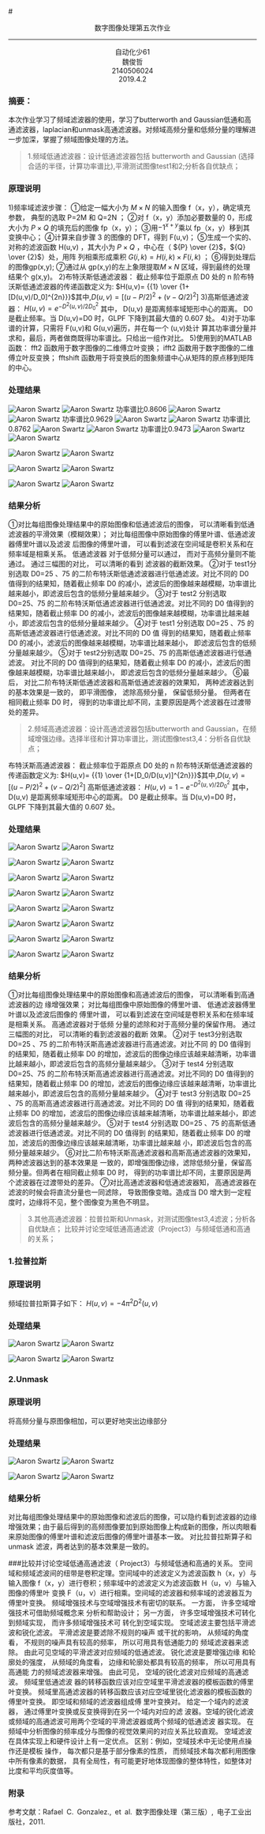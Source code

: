 ﻿#<center> 数字图像处理第五次作业</center>

------

<center>自动化少61</center>

<center>魏俊哲</center>

<center>2140506024</center>

<center>2019.4.2</center>

### 摘要：
本次作业学习了频域滤波器的使用，学习了butterworth and Gaussian低通和高通滤波器，laplacian和unmask高通滤波器。对频域高频分量和低频分量的理解进一步加深，掌握了频域图像处理的方法。

> 1.频域低通滤波器：设计低通滤波器包括 butterworth and Gaussian (选择合适的半径，计算功率谱比),平滑测试图像test1和2;分析各自优缺点；

### 原理说明
1)频率域滤波步骤：
①给定一幅大小为 $M \times N$ 的输入图像 f（x，y），确定填充参数， 典型的选取 P=2M 和 Q=2N ；
②对 f（x，y）添加必要数量的 0，形成大小为 $P \times Q$ 的填充后的图像 fp（x，y）； 
③用$-1^{x+y}$乘以 fp（x，y）移到其变换中心； 
④计算来自步骤 3 的图像的 DFT，得到 F(u,v)；
⑤生成一个实的、对称的滤波函数 H(u,v) ，其大小为 $P \times Q$ ，中心在（ ${P} \over  {2}$，${Q} \over  {2}$）处，用阵 列相乘形成乘积 $G(i,k)=H(i,k) \times F(i,k)$  ； 
⑥得到处理后的图像gp(x,y);
⑦通过从 gp(x,y)的左上象限提取$M \times N$ 区域，得到最终的处理结果个 g(x,y)。 
2)布特沃斯低通滤波器：
截止频率位于距原点 D0 处的 n 阶布特沃斯低通滤波器的传递函数定义为:
$H(u,v)= {{1} \over {1+[D(u,v)/D_0]^{2n}}}$其中,$D(u,v)=[(u-P/2)^2+(v-Q/2)^2]$
3)高斯低通滤波器：
$H(u,v)= e^{-D^2(u,v)/2D^2_0}$
其中， D(u,v) 是距离频率域矩形中心的距离。 D0 是截止频率。当 D(u,v)=D0 时，GLPF 下降到其最大值的 0.607 处。
4)对于功率谱的计算，只需将 F(u,v)和 G(u,v)遍历，并在每一个 (u,v)处计 算其功率谱分量并求和，最后，两者做商既得功率谱比。只给出一组作对比。 
5)使用到的MATLAB 函数： fft2 函数用于数字图像的二维傅立叶变换； 
ifft2 函数用于数字图像的二维傅立叶反变换； 
fftshift 函数用于将变换后的图象频谱中心从矩阵的原点移到矩阵的中心。 

### 处理结果
![Aaron Swartz](https://raw.githubusercontent.com/aweishule/hw5/master/butter%20d025.bmp)
![Aaron Swartz](https://raw.githubusercontent.com/aweishule/hw5/master/butter%20f25.bmp)
功率谱比0.8606
![Aaron Swartz](https://raw.githubusercontent.com/aweishule/hw5/master/butter%20d075.bmp)
![Aaron Swartz](https://raw.githubusercontent.com/aweishule/hw5/master/butter%20f75.bmp)
功率谱比0.9629
![Aaron Swartz](https://raw.githubusercontent.com/aweishule/hw5/master/butter%20t2%20d025.bmp)
![Aaron Swartz](https://raw.githubusercontent.com/aweishule/hw5/master/butter%20t2%20f25.bmp)
功率谱比0.8762
![Aaron Swartz](https://raw.githubusercontent.com/aweishule/hw5/master/butter%20t2%20d075.bmp)
![Aaron Swartz](https://raw.githubusercontent.com/aweishule/hw5/master/butter%20t2%20f75.bmp)
功率谱比0.9473
![Aaron Swartz](https://raw.githubusercontent.com/aweishule/hw5/master/guass%20d025.bmp)
![Aaron Swartz](https://raw.githubusercontent.com/aweishule/hw5/master/guass%20f25.bmp)

![Aaron Swartz](https://raw.githubusercontent.com/aweishule/hw5/master/guass%20d075.bmp)
![Aaron Swartz](https://raw.githubusercontent.com/aweishule/hw5/master/guass%20f75.bmp)

![Aaron Swartz](https://raw.githubusercontent.com/aweishule/hw5/master/guass%20t2%20d025.bmp)
![Aaron Swartz](https://raw.githubusercontent.com/aweishule/hw5/master/guass%20f25.bmp)

![Aaron Swartz](https://raw.githubusercontent.com/aweishule/hw5/master/guass%20t2%20d075.bmp)
![Aaron Swartz](https://raw.githubusercontent.com/aweishule/hw5/master/guass%20t2%20f75.bmp)


### 结果分析
 ①对比每组图像处理结果中的原始图像和低通滤波后的图像， 可以清晰看到低通滤波器的平滑效果（模糊效果）； 对比每组图像中原始图像的傅里叶谱、低通滤波器傅里叶谱以及滤波 后图像的傅里叶谱， 可以看到滤波在空间域是卷积关系和在频率域是相乘关系。 低通滤波器 对于低频分量可以通过， 而对于高频分量则不能通过。 通过三幅图的对比， 可以清晰的看到 滤波器的截断效果。 
 ②对于 test1分别选取 D0=25 、75 的二阶布特沃斯低通滤波器进行低通滤波。对比不同的 D0 值得到的结果知，随着截止频率 D0 的减小，滤波后的图像越来越模糊，功率谱比越来越小，即滤波后包含的低频分量越来越少。
 ③对于 test2 分别选取 D0=25、75 的二阶布特沃斯低通滤波器进行低通滤波。对比不同的 D0 值得到的结果知，随着截止频率 D0 的减小，滤波后的图像越来越模糊，功率谱比越来越小，即滤波后包含的低频分量越来越少。
 ④对于 test1 分别选取 D0=25 、75 的高斯低通滤波器进行低通滤波。对比不同的 D0 值 得到的结果知，随着截止频率 D0 的减小，滤波后的图像越来越模糊，功率谱比越来越小， 即滤波后包含的低频分量越来越少。
 ⑤对于 test2分别选取 D0=25、75 的高斯低通滤波器进行低通滤波。 对比不同的 D0 值得到的结果知，随着截止频率 D0 的减小，滤波后的图像越来越模糊，功率谱比越来越小， 即滤波后包含的低频分量越来越少。 
 ⑥最后， 对比二阶布特沃斯低通滤波器和高斯低通滤波器的效果知， 两种滤波器达到的基本效果是一致的， 即平滑图像， 滤除高频分量， 保留低频分量。 但两者在相同截止频率 D0 时， 得到的功率谱比却不同，主要原因是两个滤波器在过渡带处的差异。
> 2.频域高通滤波器：设计高通滤波器包括butterworth and Gaussian，在频域增强边缘。选择半径和计算功率谱比，测试图像test3,4：分析各自优缺点；

布特沃斯高通滤波器：
截止频率位于距原点 D0 处的 n 阶布特沃斯低通滤波器的传递函数定义为:
$H(u,v)= {{1} \over {1+[D_0/D(u,v)]^{2n}}}$其中,$D(u,v)=[(u-P/2)^2+(v-Q/2)^2]$
高斯低通滤波器：
$H(u,v)= 1-e^{-D^2(u,v)/2D^2_0}$
其中， D(u,v) 是距离频率域矩形中心的距离。 D0 是截止频率。当 D(u,v)=D0 时，GLPF 下降到其最大值的 0.607 处。
### 处理结果
![Aaron Swartz](https://raw.githubusercontent.com/aweishule/hw5/master/butter%20t3%20d025.bmp)
![Aaron Swartz](https://raw.githubusercontent.com/aweishule/hw5/master/butter%20t3%20f25.bmp)

![Aaron Swartz](https://raw.githubusercontent.com/aweishule/hw5/master/butter%20t3%20d075.bmp)
![Aaron Swartz](https://raw.githubusercontent.com/aweishule/hw5/master/butter%20t3%20f75.bmp)

![Aaron Swartz](https://raw.githubusercontent.com/aweishule/hw5/master/butter%20t4%20d025.bmp)
![Aaron Swartz](https://raw.githubusercontent.com/aweishule/hw5/master/butter%20t4%20f25.bmp)

![Aaron Swartz](https://raw.githubusercontent.com/aweishule/hw5/master/butter%20t4%20d075.bmp)
![Aaron Swartz](https://raw.githubusercontent.com/aweishule/hw5/master/butter%20t4%20f75.bmp)

![Aaron Swartz](https://raw.githubusercontent.com/aweishule/hw5/master/guass%20t3%20d025.bmp)
![Aaron Swartz](https://raw.githubusercontent.com/aweishule/hw5/master/guass%20t3%20f25.bmp)

![Aaron Swartz](https://raw.githubusercontent.com/aweishule/hw5/master/guass%20t3%20d075.bmp)
![Aaron Swartz](https://raw.githubusercontent.com/aweishule/hw5/master/guass%20t3%20f75.bmp)

![Aaron Swartz](https://raw.githubusercontent.com/aweishule/hw5/master/guass%20t4%20d025.bmp)
![Aaron Swartz](https://raw.githubusercontent.com/aweishule/hw5/master/guass%20t4%20f25.bmp)

![Aaron Swartz](https://raw.githubusercontent.com/aweishule/hw5/master/guass%20t4%20d075.bmp)
![Aaron Swartz](https://raw.githubusercontent.com/aweishule/hw5/master/guass%20t4%20f75.bmp)
### 结果分析
①对比每组图像处理结果中的原始图像和高通滤波后的图像， 可以清晰看到高通滤波器的边 缘增强效果； 对比每组图像中原始图像的傅里叶谱、 低通滤波器傅里叶谱以及滤波后图像的 傅里叶谱， 可以看到滤波在空间域是卷积关系和在频率域是相乘关系。 高通滤波器对于低频 分量的滤除和对于高频分量的保留作用。 通过三幅图的对比， 可以清晰的看到滤波器的截断 效果。 
②对于 test3分别选取 D0=25 、75 的二阶布特沃斯高通滤波器进行高通滤波。对比不同 的 D0 值得到的结果知，随着截止频率 D0 的增加，滤波后的图像边缘应该越来越清晰，功率谱比越来越小，即滤波后包含的高频分量越来越少。
③对于 test4 分别选取 D0=25、75 的二阶布特沃斯高通滤波器进行高通滤波。对比不同的
D0 值得到的结果知，随着截止频率 D0 的增加，滤波后的图像边缘应该越来越清晰，功率谱比越来越小，即滤波后包含的高频分量越来越少。
④对于 test3 分别选取 D0=25 、75 的高斯高通滤波器进行高通滤波。对比不同的 D0 值 得到的结果知，随着截止频率 D0 的增加，滤波后的图像边缘应该越来越清晰，功率谱比越来越小，即滤波后包含的高频分量越来越少。
⑤对于 test4 分别选取 D0=25 、75 的高斯低通滤波器进行低通滤波。对比不同的 D0 值得到 的结果知，随着截止频率 D0 的增加，滤波后的图像边缘应该越来越清晰，功率谱比越来越 小，即滤波后包含的高频分量越来越少。 
⑥对比二阶布特沃斯高通滤波器和高斯高通滤波器的效果知， 两种滤波器达到的基本效果是 一致的，即增强图像边缘，滤除低频分量，保留高频分量。但两者在相同截止频率 D0 时， 得到的功率谱比却不同，主要原因是两个滤波器在过渡带处的差异。 
⑦对比高通滤波器和低通滤波器知， 高通滤波器在滤波的时候会将直流分量也一同滤除， 导致图像变暗。造成当 D0 增大到一定程度时，边缘将不见，整个图像变为黑色不明显。 

> 3.其他高通滤波器：拉普拉斯和Unmask，对测试图像test3,4滤波；分析各自优缺点；
比较并讨论空域低通高通滤波（Project3）与频域低通和高通的关系；

### 1.拉普拉斯
### 原理说明
频域拉普拉斯算子如下：
$H(u,v)= -4\pi^2D^2(u,v)$

### 处理结果
![Aaron Swartz](https://raw.githubusercontent.com/aweishule/hw5/master/lap%20t3%20d.bmp)
![Aaron Swartz](https://raw.githubusercontent.com/aweishule/hw5/master/lap%20t3%20f.bmp)

![Aaron Swartz](https://raw.githubusercontent.com/aweishule/hw5/master/lap%20t4%20d.bmp)
![Aaron Swartz](https://raw.githubusercontent.com/aweishule/hw5/master/lap%20t4%20f.bmp)
### 2.Unmask
### 原理说明
将高频分量与原图像相加，可以更好地突出边缘部分
### 处理结果
![Aaron Swartz](https://raw.githubusercontent.com/aweishule/hw5/master/unmask%20t3%20d.bmp)
![Aaron Swartz](https://raw.githubusercontent.com/aweishule/hw5/master/unmask%20t3%20f.bmp)

![Aaron Swartz](https://raw.githubusercontent.com/aweishule/hw5/master/unmask%20t4%20d.bmp)
![Aaron Swartz](https://raw.githubusercontent.com/aweishule/hw5/master/unmask%20t4%20f.bmp)
### 结果分析
对比每组图像处理结果中的原始图像和滤波后的图像，可以隐约看到滤波器的边缘增强效果；由于最后得到的高频图像要加到原始图像上构成新的图像，所以肉眼看来原始图像的傅里叶谱和滤波后图像的傅里叶谱基本一致。
对比拉普拉斯算子和 unmask 滤波，两者达到的基本效果是一致的。

###比较并讨论空域低通高通滤波（ Project3）与频域低通和高通的关系。
空间域和频域滤波间的纽带是卷积定理。空间域中的滤波定义为滤波函数 h（x，y）与输入图像 f（x，y）进行卷积；频率域中的滤波定义为滤波函数 H（u，v）与输入图像的傅里叶 变换 F（u，v）进行相乘。空间域的滤波器和频率域的滤波器互为傅里叶变换。 频域增强技术与空域增强技术有密切的联系。 一方面， 许多空域增强技术可借助频域概念来 分析和帮助设计； 另一方面， 许多空域增强技术可转化到频域实现， 而许多频域增强技术可 转化到空域实现。 空域滤波主要包括平滑滤波和锐化滤波。 平滑滤波是要滤除不规则的噪声 或干扰的影响， 从频域的角度看， 不规则的噪声具有较高的频率， 所以可用具有低通能力的
频域滤波器来滤除。 由此可见空域的平滑滤波对应频域的低通滤波。 锐化滤波是要增强边缘 和轮廓处的强度， 从频域的角度看， 边缘和轮廓处都具有较高的频率， 所以可用具有高通能 力的频域滤波器来增强。 由此可见， 空域的锐化滤波对应频域的高通滤波。 频域里低通滤波 器的转移函数应该对应空域里平滑滤波器的模板函数的傅里叶变换。 频域里高通滤波器的转移函数应该对应空域里锐化滤波器的模板函数的傅里叶变换。 即空域和频域的滤波器组成傅 里叶变换对。 给定一个域内的滤波器， 通过傅里叶变换或反变换得到在另一个域内对应的滤 波器。空域的锐化滤波或频域的高通滤波可用两个空域的平滑滤波器或两个频域的低通滤波 器实现。 在频域中分析图像的频率成分与图像的视觉效果间的对应关系比较直观。 空域滤波 在具体实现上和硬件设计上有一定优点。 区别：例如，空域技术中无论使用点操作还是模板 操作， 每次都只是基于部分像素的性质， 而频域技术每次都利用图像中所有像素的数据， 具有全局性，有可能更好地体现图像的整体特性，如整体对比度和平均灰度值等。

### 附录
参考文献：Rafael C. Gonzalez., et al. 数字图像处理（第三版）, 电子工业出版社，2011.

